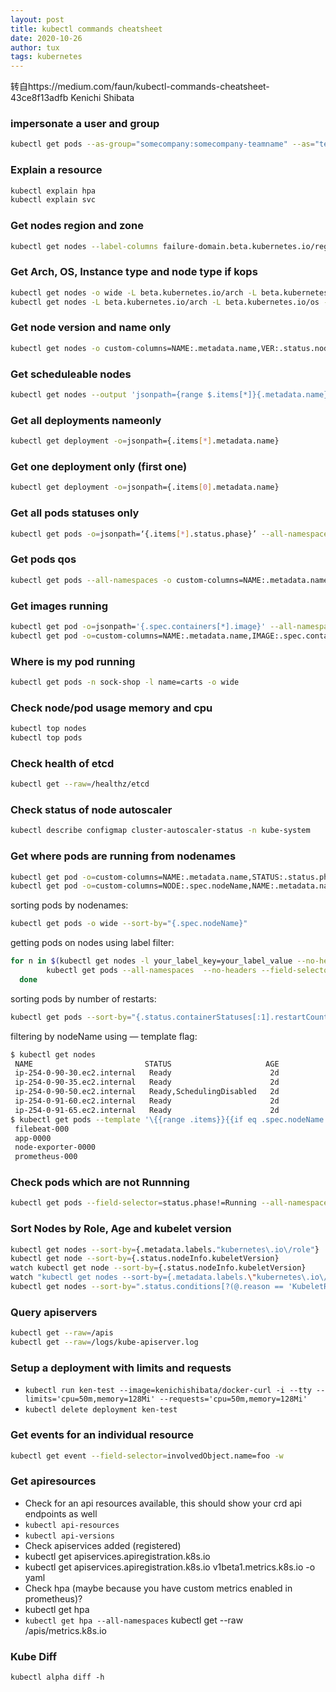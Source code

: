 ```yaml
---
layout: post
title: kubectl commands cheatsheet
date: 2020-10-26
author: tux
tags: kubernetes
---
```


转自https://medium.com/faun/kubectl-commands-cheatsheet-43ce8f13adfb Kenichi Shibata

### impersonate a user and group

```bash
kubectl get pods --as-group="somecompany:somecompany-teamname" --as="test"
```

### Explain a resource
```bash
kubectl explain hpa
kubectl explain svc
```

### Get nodes region and zone
```bash
kubectl get nodes --label-columns failure-domain.beta.kubernetes.io/region,failure-domain.beta.kubernetes.io/zone
```

### Get Arch, OS, Instance type and node type if kops
```bash
kubectl get nodes -o wide -L beta.kubernetes.io/arch -L beta.kubernetes.io/os -L beta.kubernetes.io/instance-type -L  kops.k8s.io/instancegroup
kubectl get nodes -L beta.kubernetes.io/arch -L beta.kubernetes.io/os -L beta.kubernetes.io/instance-type -L  kops.k8s.io/instancegroup
```
### Get node version and name only
```bash
kubectl get nodes -o custom-columns=NAME:.metadata.name,VER:.status.nodeInfo.kubeletVersion
```
### Get scheduleable nodes
```bash
kubectl get nodes --output 'jsonpath={range $.items[*]}{.metadata.name} {.spec.taints[*].effect}{"\n"}{end}' | awk '!/NoSchedule/{print $1}'
```
### Get all deployments nameonly
```bash
kubectl get deployment -o=jsonpath={.items[*].metadata.name}
```
### Get one deployment only (first one)
```bash
kubectl get deployment -o=jsonpath={.items[0].metadata.name}
```
### Get all pods statuses only
```bash
kubectl get pods -o=jsonpath=‘{.items[*].status.phase}’ --all-namespaces
```
### Get pods qos
```bash
kubectl get pods --all-namespaces -o custom-columns=NAME:.metadata.name,NAMESPACE:.metadata.namespace,QOS-CLASS:.status.qosClass
```
### Get images running
```bash
kubectl get pod -o=jsonpath='{.spec.containers[*].image}' --all-namespaces
kubectl get pod -o=custom-columns=NAME:.metadata.name,IMAGE:.spec.containers[*].image --all-namespaces
```
### Where is my pod running
```bash
kubectl get pods -n sock-shop -l name=carts -o wide
```
### Check node/pod usage memory and cpu
```bash
kubectl top nodes
kubectl top pods
```
### Check health of etcd
```bash
kubectl get --raw=/healthz/etcd
```
### Check status of node autoscaler
```bash
kubectl describe configmap cluster-autoscaler-status -n kube-system
```
### Get where pods are running from nodenames
```bash
kubectl get pod -o=custom-columns=NAME:.metadata.name,STATUS:.status.phase,NODE:.spec.nodeName --all-namespaces
kubectl get pod -o=custom-columns=NODE:.spec.nodeName,NAME:.metadata.name --all-namespaces
```
sorting pods by nodenames:
```bash
kubectl get pods -o wide --sort-by="{.spec.nodeName}"
```
getting pods on nodes using label filter:
```bash
for n in $(kubectl get nodes -l your_label_key=your_label_value --no-headers | cut -d " " -f1); do 
        kubectl get pods --all-namespaces  --no-headers --field-selector spec.nodeName=${n} 
  done
 ```
 sorting pods by number of restarts:
 ```bash
 kubectl get pods --sort-by="{.status.containerStatuses[:1].restartCount}"
 ```
 filtering by nodeName using — template flag:

 ```bash
 $ kubectl get nodes
  NAME                         STATUS                     AGE
  ip-254-0-90-30.ec2.internal   Ready                      2d
  ip-254-0-90-35.ec2.internal   Ready                      2d
  ip-254-0-90-50.ec2.internal   Ready,SchedulingDisabled   2d
  ip-254-0-91-60.ec2.internal   Ready                      2d
  ip-254-0-91-65.ec2.internal   Ready                      2d
 $ kubectl get pods --template '\{{range .items}}{{if eq .spec.nodeName "ip-254-0-90-30.ec2.internal"}}{{.metadata.name}}{{"\n"}}{{end}}}{{end}}'
  filebeat-000
  app-0000
  node-exporter-0000
  prometheus-000
```

### Check pods which are not Runnning
```bash
kubectl get pods --field-selector=status.phase!=Running --all-namespaces
```
### Sort Nodes by Role, Age and kubelet version
```bash
kubectl get nodes --sort-by={.metadata.labels."kubernetes\.io\/role"}
kubectl get node --sort-by={.status.nodeInfo.kubeletVersion}
watch kubectl get node --sort-by={.status.nodeInfo.kubeletVersion}
watch "kubectl get nodes --sort-by={.metadata.labels.\"kubernetes\.io\/role\"}"
kubectl get nodes --sort-by=".status.conditions[?(@.reason == 'KubeletReady' )].lastTransitionTime"
```
### Query apiservers
```bash
kubectl get --raw=/apis
kubectl get --raw=/logs/kube-apiserver.log
```
### Setup a deployment with limits and requests

- `kubectl run ken-test --image=kenichishibata/docker-curl -i --tty --limits='cpu=50m,memory=128Mi' --requests='cpu=50m,memory=128Mi'`
- `kubectl delete deployment ken-test`

### Get events for an individual resource
```bash
kubectl get event --field-selector=involvedObject.name=foo -w
```
### Get apiresources
- Check for an api resources available, this should show your crd api endpoints as well
- `kubectl api-resources`
- `kubectl api-versions`
- Check apiservices added (registered)
- kubectl get apiservices.apiregistration.k8s.io
- kubectl get apiservices.apiregistration.k8s.io v1beta1.metrics.k8s.io -o yaml
- Check hpa (maybe because you have custom metrics enabled in prometheus)?
- kubectl get hpa
- `kubectl get hpa --all-namespaces` kubectl get --raw /apis/metrics.k8s.io

### Kube Diff

`kubectl alpha diff -h`
